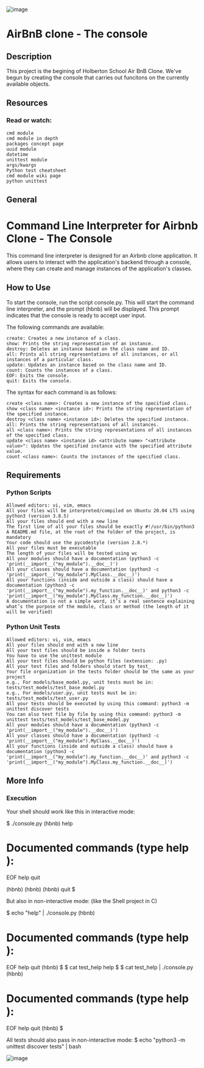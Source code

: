 ![image](https://github.com/yene2024/holbertonschool-AirBnB_clone/assets/142119219/356b83b1-b150-416e-b90e-7c96795c640d)

# AirBnB clone - The console

## Description

This project is the begining of Holberton School Air BnB Clone. We've begun by creating the console that carries out funcitons on the currently available objects.

## Resources

### Read or watch:

    cmd module
    cmd module in depth
    packages concept page
    uuid module
    datetime
    unittest module
    args/kwargs
    Python test cheatsheet
    cmd module wiki page
    python unittest

## General
# Command Line Interpreter for Airbnb Clone - The Console
This command line interpreter is designed for an Airbnb clone application. It allows users to interact with the application's backend through a console, where they can create and manage instances of the application's classes.

## How to Use

To start the console, run the script console.py. This will start the command line interpreter, and the prompt (hbnb) will be displayed. This prompt indicates that the console is ready to accept user input.

The following commands are available:

    create: Creates a new instance of a class.
    show: Prints the string representation of an instance.
    destroy: Deletes an instance based on the class name and ID.
    all: Prints all string representations of all instances, or all instances of a particular class.
    update: Updates an instance based on the class name and ID.
    count: Counts the instances of a class.
    EOF: Exits the console.
    quit: Exits the console.

The syntax for each command is as follows:

    create <class name>: Creates a new instance of the specified class.
    show <class name> <instance id>: Prints the string representation of the specified instance.
    destroy <class name> <instance id>: Deletes the specified instance.
    all: Prints the string representations of all instances.
    all <class name>: Prints the string representations of all instances of the specified class.
    update <class name> <instance id> <attribute name> "<attribute value>": Updates the specified instance with the specified attribute value.
    count <class name>: Counts the instances of the specified class.

## Requirements
### Python Scripts

    Allowed editors: vi, vim, emacs
    All your files will be interpreted/compiled on Ubuntu 20.04 LTS using python3 (version 3.8.5)
    All your files should end with a new line
    The first line of all your files should be exactly #!/usr/bin/python3
    A README.md file, at the root of the folder of the project, is mandatory
    Your code should use the pycodestyle (version 2.8.*)
    All your files must be executable
    The length of your files will be tested using wc
    All your modules should have a documentation (python3 -c 'print(__import__("my_module").__doc__)')
    All your classes should have a documentation (python3 -c 'print(__import__("my_module").MyClass.__doc__)')
    All your functions (inside and outside a class) should have a documentation (python3 -c 'print(__import__("my_module").my_function.__doc__)' and python3 -c 'print(__import__("my_module").MyClass.my_function.__doc__)')
    A documentation is not a simple word, it’s a real sentence explaining what’s the purpose of the module, class or method (the length of it will be verified)

### Python Unit Tests

    Allowed editors: vi, vim, emacs
    All your files should end with a new line
    All your test files should be inside a folder tests
    You have to use the unittest module
    All your test files should be python files (extension: .py)
    All your test files and folders should start by test_
    Your file organization in the tests folder should be the same as your project
    e.g., For models/base_model.py, unit tests must be in: tests/test_models/test_base_model.py
    e.g., For models/user.py, unit tests must be in: tests/test_models/test_user.py
    All your tests should be executed by using this command: python3 -m unittest discover tests
    You can also test file by file by using this command: python3 -m unittest tests/test_models/test_base_model.py
    All your modules should have a documentation (python3 -c 'print(__import__("my_module").__doc__)')
    All your classes should have a documentation (python3 -c 'print(__import__("my_module").MyClass.__doc__)')
    All your functions (inside and outside a class) should have a documentation (python3 -c 'print(__import__("my_module").my_function.__doc__)' and python3 -c 'print(__import__("my_module").MyClass.my_function.__doc__)')

## More Info
### Execution
Your shell should work like this in interactive mode:

$ ./console.py
(hbnb) help

Documented commands (type help <topic>):
========================================
EOF  help  quit

(hbnb) 
(hbnb) 
(hbnb) quit
$

But also in non-interactive mode: (like the Shell project in C)

$ echo "help" | ./console.py
(hbnb)

Documented commands (type help <topic>):
========================================
EOF  help  quit
(hbnb) 
$
$ cat test_help
help
$
$ cat test_help | ./console.py
(hbnb)

Documented commands (type help <topic>):
========================================
EOF  help  quit
(hbnb) 
$

All tests should also pass in non-interactive mode: $ echo "python3 -m unittest discover tests" | bash

![image](https://github.com/yene2024/holbertonschool-AirBnB_clone/assets/142119219/64ec91a9-6c13-46aa-bcb3-044eda5be7e3)
